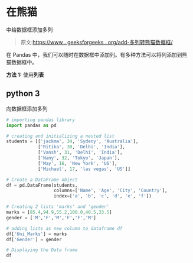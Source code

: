 # 在熊猫

中给数据框添加多列

> 原文:[https://www . geeksforgeeks . org/add-多列转熊猫数据框/](https://www.geeksforgeeks.org/add-multiple-columns-to-dataframe-in-pandas/)

在 Pandas 中，我们可以随时在数据框中添加列。有多种方法可以将列添加到熊猫数据框中。

**方法 1:** 使用**列表**

## python 3

向数据框添加多列

```py
# importing pandas library
import pandas as pd

# creating and initializing a nested list
students = [['jackma', 34, 'Sydeny', 'Australia'],
            ['Ritika', 30, 'Delhi', 'India'],
            ['Vansh', 31, 'Delhi', 'India'],
            ['Nany', 32, 'Tokyo', 'Japan'],
            ['May', 16, 'New York', 'US'],
            ['Michael', 17, 'las vegas', 'US']]

# Create a DataFrame object
df = pd.DataFrame(students,
                  columns=['Name', 'Age', 'City', 'Country'],
                  index=['a', 'b', 'c', 'd', 'e', 'f'])

# Creating 2 lists 'marks' and 'gender'
marks = [85.4,94.9,55.2,100.0,40.5,33.5]
gender = ['M','F','M','F','F','M']

# adding lists as new column to dataframe df
df['Uni_Marks'] = marks
df['Gender'] = gender

# Displaying the Data frame
df
```